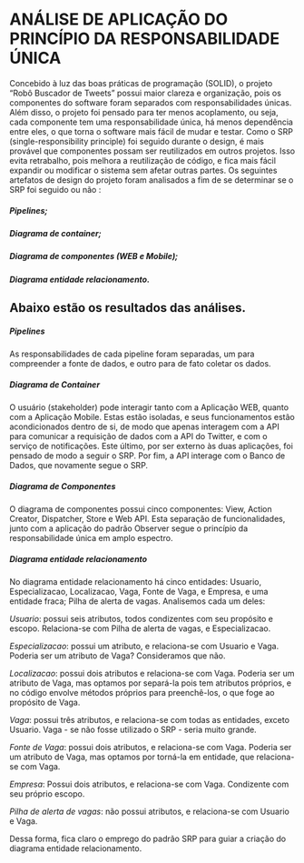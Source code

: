 # ANÁLISE DE APLICAÇÃO DO PRINCÍPIO DA RESPONSABILIDADE ÚNICA


  Concebido à luz das boas práticas de programação (SOLID), o projeto “Robô Buscador de Tweets” possui maior clareza e organização, pois os componentes do software foram separados com responsabilidades únicas. Além disso, o projeto foi pensado para ter menos acoplamento, ou seja, cada componente tem uma responsabilidade única, há menos dependência entre eles, o que torna o software mais fácil de mudar e testar. 
Como o SRP (single-responsibility principle) foi seguido durante o design, é mais provável que componentes possam ser reutilizados em outros projetos. Isso evita retrabalho, pois melhora a reutilização de código, e fica mais fácil expandir ou modificar o sistema sem afetar outras partes.
Os seguintes artefatos de design do projeto foram analisados a fim de se determinar se o SRP foi seguido ou não :

##### Pipelines;

##### Diagrama de container;

##### Diagrama de componentes (WEB e Mobile);

##### Diagrama entidade relacionamento.

## Abaixo estão os resultados das análises.

##### Pipelines
  As responsabilidades de cada pipeline foram separadas, um para compreender a fonte de dados, e outro para de fato coletar os dados.
##### Diagrama de Container
  O usuário (stakeholder) pode interagir tanto com a Aplicação WEB, quanto com a Aplicação Mobile. Estas estão isoladas, e seus funcionamentos estão acondicionados dentro de si, de modo que apenas interagem com a API para comunicar a requisição de dados com a API do Twitter, e com o serviço de notificações. Este último, por ser externo às duas aplicações, foi pensado de modo a seguir o SRP. Por fim, a API interage com o Banco de Dados, que novamente segue o SRP.
##### Diagrama de Componentes

O diagrama de componentes possui cinco componentes: View, Action Creator, Dispatcher, Store e Web API. Esta separação de funcionalidades, junto com a aplicação do padrão Observer segue o princípio da responsabilidade única em amplo espectro.
##### Diagrama entidade relacionamento

No diagrama entidade relacionamento há cinco entidades: Usuario, Especializacao, Localizacao, Vaga, Fonte de Vaga, e Empresa, e uma entidade fraca; Pilha de alerta de vagas. Analisemos cada um deles:

  _Usuario_: possui seis atributos, todos condizentes com seu propósito e escopo. Relaciona-se com Pilha de alerta de vagas, e Especializacao. 

  _Especializacao_: possui um atributo, e relaciona-se com Usuario e Vaga. Poderia ser um atributo de Vaga? Consideramos que não.

  _Localizacao_: possui dois atributos e relaciona-se com Vaga. Poderia ser um atributo de Vaga, mas optamos por separá-la pois tem atributos próprios, e no código envolve métodos próprios para preenchê-los, o que foge ao propósito de Vaga.

  _Vaga_: possui três atributos, e relaciona-se com todas as entidades, exceto Usuario. Vaga - se não fosse utilizado o SRP - seria muito grande.

  _Fonte de Vaga_: possui dois atributos, e relaciona-se com Vaga. Poderia ser um atributo de Vaga, mas optamos por torná-la em entidade, que relaciona-se com Vaga.

  _Empresa_: Possui dois atributos, e relaciona-se com Vaga. Condizente com seu próprio escopo.

  _Pilha de alerta de vagas_: não possui atributos, e relaciona-se com Usuario e Vaga.

Dessa forma, fica claro o emprego do padrão SRP para guiar a criação do diagrama entidade relacionamento.
